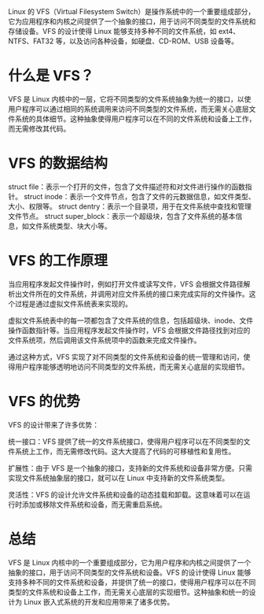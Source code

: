 
Linux 的 VFS（Virtual Filesystem Switch）是操作系统中的一个重要组成部分，它为应用程序和内核之间提供了一个抽象的接口，用于访问不同类型的文件系统和存储设备。VFS 的设计使得 Linux 能够支持多种不同的文件系统，如 ext4、NTFS、FAT32 等，以及访问各种设备，如硬盘、CD-ROM、USB 设备等。

# 什么是 VFS？
VFS 是 Linux 内核中的一层，它将不同类型的文件系统抽象为统一的接口，以使用户程序可以通过相同的系统调用来访问不同类型的文件系统，而无需关心底层文件系统的具体细节。这种抽象使得用户程序可以在不同的文件系统和设备上工作，而无需修改其代码。

# VFS 的数据结构
struct file：表示一个打开的文件，包含了文件描述符和对文件进行操作的函数指针。
struct inode：表示一个文件节点，包含了文件的元数据信息，如文件类型、大小、权限等。
struct dentry：表示一个目录项，用于在文件系统中查找和管理文件节点。
struct super_block：表示一个超级块，包含了文件系统的基本信息，如文件系统类型、块大小等。

# VFS 的工作原理
当应用程序发起文件操作时，例如打开文件或读写文件，VFS 会根据文件路径解析出文件所在的文件系统，并调用对应文件系统的接口来完成实际的文件操作。这个过程是通过虚拟文件系统表来实现的。

虚拟文件系统表中的每一项都包含了文件系统的信息，包括超级块、inode、文件操作函数指针等。当应用程序发起文件操作时，VFS 会根据文件路径找到对应的文件系统项，然后调用该文件系统项中的函数来完成文件操作。

通过这种方式，VFS 实现了对不同类型的文件系统和设备的统一管理和访问，使得用户程序能够透明地访问不同类型的文件系统，而无需关心底层的实现细节。

# VFS 的优势
VFS 的设计带来了许多优势：

统一接口：VFS 提供了统一的文件系统接口，使得用户程序可以在不同类型的文件系统上工作，而无需修改代码。这大大提高了代码的可移植性和复用性。

扩展性：由于 VFS 是一个抽象的接口，支持新的文件系统和设备非常方便。只需实现文件系统抽象层的接口，就可以在 Linux 中支持新的文件系统类型。

灵活性：VFS 的设计允许文件系统和设备的动态挂载和卸载。这意味着可以在运行时添加或移除文件系统和设备，而无需重启系统。

# 总结
VFS 是 Linux 内核中的一个重要组成部分，它为用户程序和内核之间提供了一个抽象的接口，用于访问不同类型的文件系统和设备。VFS 的设计使得 Linux 能够支持多种不同的文件系统和设备，并提供了统一的接口，使得用户程序可以在不同类型的文件系统和设备上工作，而无需关心底层的实现细节。这种抽象和统一的设计为 Linux 嵌入式系统的开发和应用带来了诸多优势。